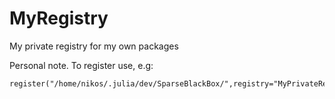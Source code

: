 # MyRegistry
My private registry for my own packages

Personal note. To register use, e.g:
```
register("/home/nikos/.julia/dev/SparseBlackBox/",registry="MyPrivateRegistry")
```
